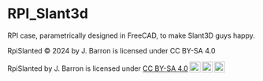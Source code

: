 # RPI_Slant3d
RPI case, parametrically designed in FreeCAD, to make Slant3D guys happy.


 RpiSlanted © 2024 by J. Barron is licensed under CC BY-SA 4.0 

<p xmlns:cc="http://creativecommons.org/ns#" xmlns:dct="http://purl.org/dc/terms/"><span property="dct:title">RpiSlanted</span> by <span property="cc:attributionName">J. Barron</span> is licensed under <a href="https://creativecommons.org/licenses/by-sa/4.0/?ref=chooser-v1" target="_blank" rel="license noopener noreferrer" style="display:inline-block;">CC BY-SA 4.0<img style="height:22px!important;margin-left:3px;vertical-align:text-bottom;" src="https://mirrors.creativecommons.org/presskit/icons/cc.svg?ref=chooser-v1" alt=""><img style="height:22px!important;margin-left:3px;vertical-align:text-bottom;" src="https://mirrors.creativecommons.org/presskit/icons/by.svg?ref=chooser-v1" alt=""><img style="height:22px!important;margin-left:3px;vertical-align:text-bottom;" src="https://mirrors.creativecommons.org/presskit/icons/sa.svg?ref=chooser-v1" alt=""></a></p> 
